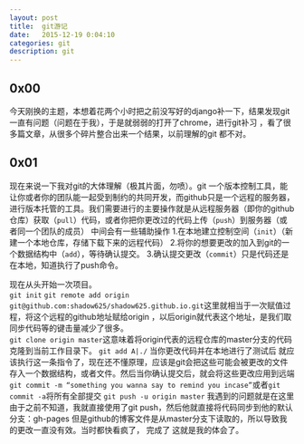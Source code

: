 ```yaml
---
layout: post
title:  git游记
date:   2015-12-19 0:04:10
categories: git
description: git 
---
```



## 0x00
 今天刚换的主题，本想着花两个小时把之前没写好的django补一下，结果发现git一直有问题（问题在于我），于是就弱弱的打开了chrome，进行git补习
 ，看了很多篇文章，从很多个碎片整合出来一个结果，以前理解的git 都不对。   

## 0x01
 现在来说一下我对git的大体理解（极其片面，勿喷）。git 一个版本控制工具，能让你或者你的团队能一起受到制约的共同开发，而github只是一个远程的服务器，
 进行版本托管的工具。我们需要进行的主要操作就是从远程服务器（即你的github仓库）获取（`pull`）代码，或者你把你更改过的代码上传（`push`）到服务器（或者同一个团队的成员）
 中间会有一些辅助操作
1.在本地建立控制空间（`init`）（新建一个本地仓库，存储下载下来的远程代码）
2.将你的想要更改的加入到git的一个数据结构中（`add`），等待确认提交。
3.确认提交更改（`commit`）只是代码还是在本地，知道执行了push命令。
 
 现在从头开始一次项目。   
  `git init` 
  `git remote add origin git@github.com:shadow625/shadow625.github.io.git`这里就相当于一次赋值过程，将这个远程的github地址赋给origin ，以后origin就代表这个地址，是我们取
  同步代码等的键击量减少了很多。   
  `git clone origin master`这意味着将origin代表的远程仓库的master分支的代码克隆到当前工作目录下。
  `git add A|./` 当你更改代码并在本地进行了测试后 就应该执行这一条指令了，现在还不懂原理，应该是git会把这些可能会被更改的文件存入一个数据结构，或者文件。然后当你确认提交后，就会将这些更改应用到远端   `git commit -m “something you wanna say to remind you incase”`或者`git commit -a`将所有全部提交
  `git push -u origin master` 我遇到的问题就是在这里 由于之前不知道，我就直接使用了git push，然后他就直接将代码同步到他的默认分支：gh-pages
但是github的博客文件是从master分支下读取的，所以导致我的更改一直没有效。当时都快看疯了，
  完成了 这就是我的体会了。
